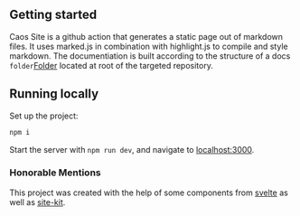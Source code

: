 ## Getting started

Caos Site is a github action that generates a static page out of markdown files. It uses marked.js in combination with highlight.js to compile and style markdown.
The documentiation is built according to the structure of a docs `folder`[Folder](https://github.com/caos/site/tree/master/docs) located at root of the targeted repository.

## Running locally

Set up the project:

```bash
npm i
```

Start the server with `npm run dev`, and navigate to [localhost:3000](http://localhost:3000).

### Honorable Mentions

This project was created with the help of some components from [svelte](https://github.com/sveltejs/svelte) as well as [site-kit](https://github.com/sveltejs/site-kit). 
